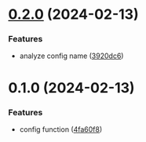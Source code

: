

# [0.2.0](https://github.com/hyoban/eslint-flat-config/compare/0.1.0...0.2.0) (2024-02-13)


### Features

* analyze config name ([3920dc6](https://github.com/hyoban/eslint-flat-config/commit/3920dc60cbaac231b4193e93243d857db44c6932))

# 0.1.0 (2024-02-13)


### Features

* config function ([4fa60f8](https://github.com/hyoban/eslint-flat-config/commit/4fa60f85f36fbe775d9e62c55f2816fd91aabef0))
